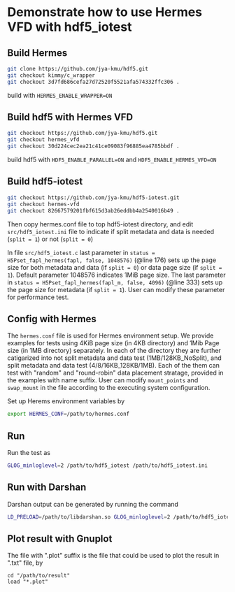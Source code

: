 # Demonstrate how to use Hermes VFD with hdf5_iotest

## Build Hermes
```bash
git clone https://github.com/jya-kmu/hdf5.git
git checkout kimmy/c_wrapper
git checkout 3d7fd686cefa27d72520f5521afa574332ffc306 .
```
build with `HERMES_ENABLE_WRAPPER=ON`

## Build hdf5 with Hermes VFD
```bash
git checkout https://github.com/jya-kmu/hdf5.git
git checkout hermes_vfd
git checkout 30d224cec2ea21c41ce09083f96885ea4785bbdf .
```
build hdf5 with `HDF5_ENABLE_PARALLEL=ON` and `HDF5_ENABLE_HERMES_VFD=ON`

## Build hdf5-iotest
```bash
git checkout https://github.com/jya-kmu/hdf5-iotest.git
git checkout hermes-vfd
git checkout 82667579201fbf615d3ab26eddbb4a2540016b49 .
```
Then copy hermes.conf file to top hdf5-iotest directory, and edit `src/hdf5_iotest.ini`
file to indicate if split metadata and data is needed (`split = 1`) or not (`split = 0`)

In file `src/hdf5_iotest.c` last parameter in 
`status = H5Pset_fapl_hermes(fapl, false, 1048576)` (@line 176)
sets up the page size for both metadata and data (if `split = 0`) or data page size 
(if `split = 1`). Default parameter 1048576 indicates 1MiB page size.
The last parameter in `status = H5Pset_fapl_hermes(fapl_m, false, 4096)` (@line 333)
sets up the page size for metadata (if `split = 1`). User can modify these parameter
for performance test.

## Config with Hermes
The `hermes.conf` file is used for Hermes environment setup. We provide examples for tests
using 4KiB page size (in 4KB directory) and 1Mib Page size (in 1MB directory) separately.
In each of the directory they are further catigarized into not split metadata and data
test (1MB/128KB_NoSplit), and split metadata and data test (4/8/16KB_128KB/1MB). Each of 
the them can test with "random" and "round-robin" data placement stratage, provided in the
examples with name suffix.
User can modify `mount_points` and `swap_mount` in the file according to the
executing system configuration.

Set up Herems environment variables by
```bash
export HERMES_CONF=/path/to/hermes.conf
```

## Run
Run the test as
```bash
GLOG_minloglevel=2 /path/to/hdf5_iotest /path/to/hdf5_iotest.ini
```

## Run with Darshan
Darshan output can be generated by running the command
```bash
LD_PRELOAD=/path/to/libdarshan.so GLOG_minloglevel=2 /path/to/hdf5_iotest /path/to/hdf5_iotest.ini
```

## Plot result with Gnuplot
The file with ".plot" suffix is the file that could be used to plot the result in ".txt" file, by
```
cd "/path/to/result"
load "*.plot"
```
